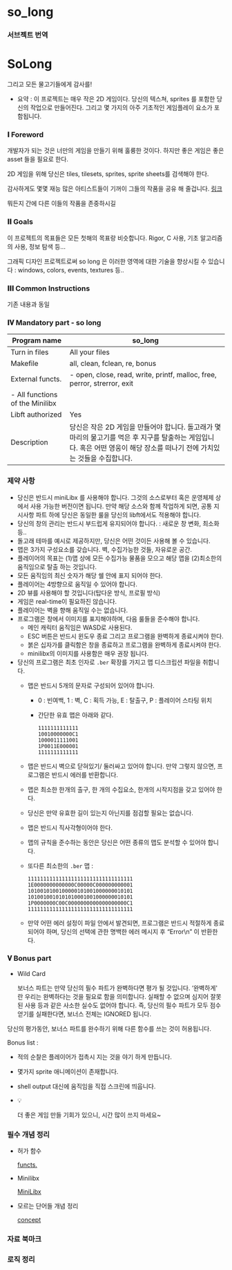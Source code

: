 # so_long

### 서브젝트 번역

# SoLong

그리고 모든 물고기들에게 감사를! 

- 요약 : 이 프로젝트는 매우 작은 2D 게임이다. 당신의 텍스쳐, sprites 를 포함한 당신의 작업으로 만들어진다. 그리고 몇 가지의 아주 기초적인 게임플레이 요소가 포함됩니다.

### 𝐈     Foreword

개발자가 되는 것은 너만의 게임을 만들기 위해 훌륭한 것이다. 하지만 좋은 게임은 좋은 asset 들을 필요로 한다. 

2D 게임을 위해 당신은 tiles, tilesets, sprites, sprite sheets를 검색해야 한다. 

감사하게도 몇몇 재능 많은 아티스트들이 기꺼이 그들의 작품을 공유 해 줄겁니다. [링크](https://itch.io/game-assets/free/tag-sprites)

뭐든지 간에 다른 이들의 작품을 존중하시길

### 𝐈𝐈   Goals

이 프로젝트의 목표들은 모든 첫해의 목표랑 비슷합니다. Rigor, C 사용, 기초 알고리즘의 사용, 정보 탐색 등... 

그래픽 디자인 프로젝트로써 so long 은 이러한 영역에 대한 기술을 향상시킬 수 있습니다 : windows, colors, events, textures 등.. 

### 𝐈𝐈𝐈  Common Instructions

기존 내용과 동일 

### 𝐈𝐕  Mandatory part - so long


| Program name | so_long |
| --- | --- |
| Turn in files | All your files |
| Makefile  | all, clean, fclean, re, bonus |
| External functs. | - open, close, read, write, printf, malloc, free, perror, strerror, exit
- All functions of the Minilibx |
| Libft authorized  | Yes |
| Description | 당신은 작은 2D 게임을 만들어야 합니다. 돌고래가 몇 마리의 물고기를 먹은 후 지구를 탈출하는 게임입니다. 혹은 어떤 영웅이 해당 장소를 떠나기 전에 가치있는 것들을 수집합니다.  |

### 제약 사항


- 당신은 반드시 miniLibx 를 사용해야 합니다. 그것의 소스로부터 혹은 운영체제 상에서 사용 가능한 버전이면 됩니다. 
만약 해당 소스와 함께 작업하게 되면, 공통 지시사항 파트 하에 당신은 동일한 룰을 당신의 libft에서도 적용해야 합니다.
- 당신의 창의 관리는 반드시 부드럽게 유지되어야 합니다. : 새로운 창 변화, 최소화 등..
- 돌고래 테마를 예시로 제공하지만, 당신은 어떤 것이든 사용해 볼 수 있습니다.
- 맵은 3가지 구성요소를 갖습니다. 벽, 수집가능한 것들, 자유로운 공간.
- 플레이어의 목표는 (1)맵 상에 모든 수집가능 물품을 모으고 해당 맵을 (2)최소한의 움직임으로 탈출 하는 것입니다.
- 모든 움직임의 최신 숫자가 해당 쉘 안에 표지 되어야 한다.
- 플레이어는 4방향으로 움직일 수 있어야 합니다.
- 2D 뷰를 사용해야 할 것입니다(탑다운 방식, 프로필 방식)
- 게임은 real-time이 필요하진 않습니다.
- 플레이어는 벽을 향해 움직일 수는 없습니다.
- 프로그램은 창에서 이미지를 표지해야하며, 다음 룰들을 준수해야 합니다.
    - 메인 캐릭터 움직임은 WASD로 사용된다.
    - ESC 버튼은 반드시 윈도우 종료 그리고 프로그램을 완벽하게 종료시켜야 한다.
    - 붉은 십자가를 클릭함은 창을 종료하고 프로그램을 완벽하게 종료시켜야 한다.
    - minilibx의 이미지를 사용함은 매우 권장 됩니다.
- 당신의 프로그램은  최초 인자로 `.ber` 확장를 가지고 맵 디스크립션 파일을 취합니다.
    - 맵은 반드시 5개의 문자로 구성되어 있어야 합니다.
        - 0 : 빈여백, 1 : 벽, C : 획득 가능, E : 탈출구, P : 플레이어 스타팅 위치
        - 간단한 유효 맵은 아래와 같다.
            
            ```
            1111111111111
            10010000000C1
            1000011111001
            1P0011E000001
            1111111111111
            ```
            
    - 맵은 반드시 벽으로 닫혀있기/ 둘러싸고 있어야 합니다. 만약 그렇지 않으면, 프로그램은 반드시 에러를 반환합니다.
    - 맵은 최소한 한개의 출구, 한 개의 수집요소, 한개의 시작지점을 갖고 있어야 한다.
    - 당신은 만약 유효한 길이 있는지 아닌지를 점검할 필요는 없습니다.
    - 맵은 반드시 직사각형이어야 한다.
    - 맵의 규칙을 준수하는 동안은 당신은 어떤 종류의 맵도 분석할 수 있어야 합니다.
    - 또다른 최소한의 `.ber` 맵 :
        
        ```
        1111111111111111111111111111111111
        1E0000000000000C00000C000000000001
        1010010100100000101001000000010101
        1010010010101010001001000000010101
        1P0000000C00C0000000000000000000C1
        1111111111111111111111111111111111
        ```
        
    - 만약 어떤 에러 설정이 파일 안에서 발견되면, 프로그램은 반드시 적절하게 종료되어야 하며, 당신의 선택에 관한 명백한 에러 메시지 후 “Error\n” 이 반환한다.

### 𝐕    Bonus part


- Wild Card
    
    보너스 파트는 만약 당신의 필수 파트가 완벽하다면 평가 될 것입니다. ‘완벽하게' 란 우리는 완벽하다는 것을 필요로 함을 의미합니다. 실패할 수 없으며 심지어 잘못된 사용 등과 같은 사소한 실수도 없어야 합니다. 즉, 당신의 필수 파트가 모두 점수 얻기를 실패한다면, 보너스 전체는 IGNORED 됩니다. 
    

당신의 평가동안, 보너스 파트를 완수하기 위해 다른 함수를 쓰는 것이 허용됩니다. 

Bonus list : 

- 적의 순찰은 플레이어가 접촉시 지는 것을 야기 하게 만듭니다.
- 몇가지 sprite 애니메이션이 존재합니다.
- shell output 대신에 움직임을 직접 스크린에 띄웁니다.
- 💡
    
    더 좋은 게임 만들 기회가 있으니, 시간 많이 쓰지 마세요~
    

### 필수 개념 정리

- 허가 함수
    
    [functs.](https://www.notion.so/f9a5229278bd4590b8c40b28465fbff3)
    
- Minilibx
    
    [MiniLibx](https://www.notion.so/a5f738d81d0d4e278e51e53d99f29c19)
    
- 모르는 단어들 개념 정리
    
    [concept](https://www.notion.so/98b3e4b40d0e437db73892e4fc023713)
    

### 자료 북마크

### 로직 정리
